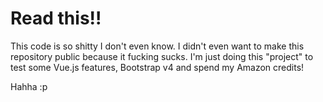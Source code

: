 # Read this!!   

This code is so shitty I don't even know. I didn't even want to make this repository public because it fucking sucks. I'm just doing this "project" to test some Vue.js features, Bootstrap v4 and spend my Amazon credits!  

Hahha :p
